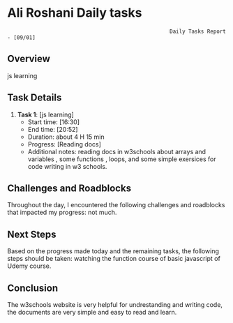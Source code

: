 # Ali Roshani Daily tasks
                                                        Daily Tasks Report - [09/01]
 
## Overview

js learning
 
## Task Details

1. **Task 1**: [js learning]
   - Start time: [16:30]
   - End time: [20:52]
   - Duration:  about 4 H 15 min
   - Progress: [Reading docs]
   - Additional notes: reading docs in w3schools about arrays and variables , some functions , loops,
     and some simple exersices for code writing in w3 schools.

## Challenges and Roadblocks

Throughout the day, I encountered the following challenges and roadblocks that impacted my progress:
not much.


## Next Steps

Based on the progress made today and the remaining tasks, the following steps should be taken:
watching the function course of basic javascript of Udemy course.


## Conclusion
The w3schools website is very helpful for undrestanding and writing code,
the documents are very simple and easy to read and learn.

